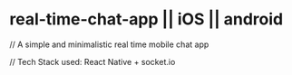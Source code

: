 # real-time-chat-app || iOS || android

// A simple and minimalistic real time mobile chat app

// Tech Stack used: React Native + socket.io
